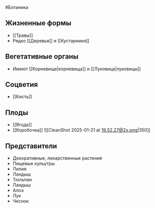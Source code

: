 #Ботаника 
## Жизненные формы
- [[Травы]]
- Редко [[Деревья]] и [[Кустарники]]
## Вегетативные органы
- Имеют [[Корневище|корневища]] и [[Луковица|луковицы]]
## Соцветия
- [[Кисть]]
## Плоды
- [[Ягода]]
- [[Коробочка]] 
![[CleanShot 2025-01-21 at 19.52.27@2x.png|350]]
## Представители
- Декоративные, лекарственные растения
- Пищевые кульутры 
- Лилия
- Ландыш
- Тюльпан
- Ландыш
- Алоэ
- Лук
- Чеснок